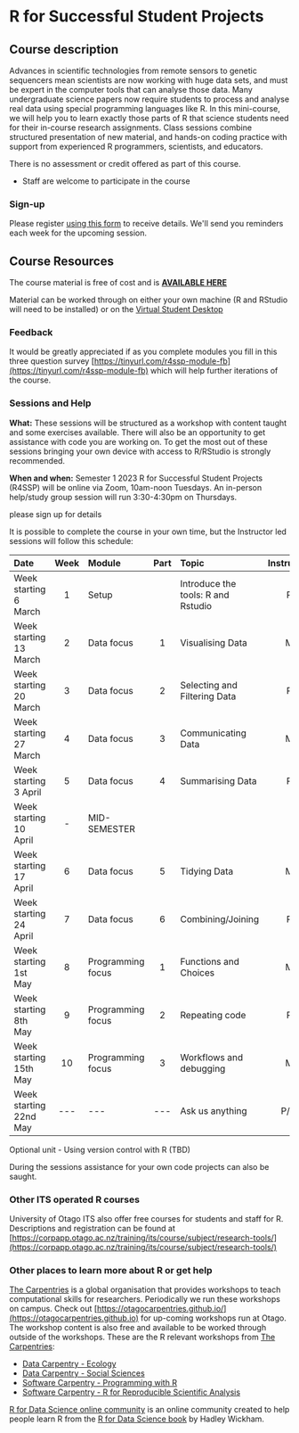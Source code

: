 # R for Successful Student Projects

## Course description

Advances in scientific technologies from remote sensors to genetic sequencers mean scientists are now working with huge data sets, and must be expert in the computer tools that can analyse those data. Many undergraduate science papers now require students to process and analyse real data using special programming languages like R. In this mini-course, we will help you to learn exactly those parts of R that science students need for their in-course research assignments. Class sessions combine structured presentation of new material, and hands-on coding practice with support from experienced R programmers, scientists, and educators.

There is no assessment or credit offered as part of this course.

- Staff are welcome to participate in the course

### Sign-up

Please register [using this form](https://docs.google.com/forms/d/e/1FAIpQLScOCwMa1_pSZPZEJyOZ4Wp8OORPqbd_S_84QPwaHR7urDu2mA/viewform?usp=sf_link) to receive details.
 We'll send you reminders each week for the upcoming session.


## Course Resources

The course material is free of cost and is **[AVAILABLE HERE](https://rtis-training.github.io/2023-s1-r4ssp/index.html)**


<!--
- [Handouts and Exercises](https://drive.google.com/drive/folders/1ttf1s8-vkJNOlHdphfi2zFyMq6gGEvCy?usp=sharing) - licensed under [CC-BY-SA](https://creativecommons.org/licenses/by-sa/4.0/)
- [The R for Data Science online book](https://r4ds.had.co.nz) (main reference text)
- [Tabular data analysis with R and the Tidyverse](https://static-bcrf.biochem.wisc.edu/courses/Tabular-data-analysis-with-R-and-Tidyverse/book/)
-->
Material can be worked through on either your own machine (R and RStudio will need to be installed) or on the [Virtual Student Desktop](https://blogs.otago.ac.nz/studentit/student-desktop/)

### Feedback

It would be greatly appreciated if as you complete modules you fill in this three question survey [https://tinyurl.com/r4ssp-module-fb](https://tinyurl.com/r4ssp-module-fb) which will help further iterations of the course.

### Sessions and Help

**What:** These sessions will be structured as a workshop with content taught and some exercises available. There will also be an opportunity to get assistance with code you are working on. To get the most out of these sessions bringing your own device with access to R/RStudio is strongly recommended.

**When and when:** Semester 1 2023 R for Successful Student Projects (R4SSP) will be online via Zoom, 10am-noon Tuesdays. An in-person help/study group session will run 3:30-4:30pm on Thursdays.

please sign up for details

It is possible to complete the course in your own time, but the Instructor led sessions will follow this schedule:

Date | Week | Module | Part | Topic | Instructor
:--|:-:|:-|:-:|:--|:--:|
Week starting 6 March | 1 | Setup | | Introduce the tools: R and Rstudio | P
Week starting 13 March | 2 | Data focus | 1 | Visualising Data | M
Week starting 20 March | 3 | Data focus | 2 | Selecting and Filtering Data | P
Week starting 27 March | 4 | Data focus | 3 | Communicating Data | M
Week starting 3 April  | 5 | Data focus | 4 | Summarising Data | P
Week starting 10 April | - | MID-SEMESTER | | |
Week starting 17 April | 6 | Data focus | 5 | Tidying Data | M
Week starting 24 April | 7 |Data focus | 6 | Combining/Joining |P
Week starting 1st May | 8 | Programming focus | 1 | Functions and Choices | M
Week starting 8th May | 9 | Programming focus | 2 | Repeating code | P
Week starting 15th May | 10 | Programming focus | 3 | Workflows and debugging | M
Week starting 22nd May | --- | --- | --- | Ask us anything | P/M

Optional unit - Using version control with R (TBD)

During the sessions assistance for your own code projects can also be saught.



### Other ITS operated R courses

University of Otago ITS also offer free courses for students and staff for R. Descriptions and registration can be found at [https://corpapp.otago.ac.nz/training/its/course/subject/research-tools/](https://corpapp.otago.ac.nz/training/its/course/subject/research-tools/)

### Other places to learn more about R or get help

[The Carpentries](https://carpentries.org) is a global organisation that provides workshops to teach computational skills for researchers. Periodically we run these workshops on campus. Check out [https://otagocarpentries.github.io/](https://otagocarpentries.github.io) for up-coming workshops run at Otago. The workshop content is also free and available to be worked through outside of the workshops. These are the R relevant workshops from [The Carpentries](https://carpentries.org):

- [Data Carpentry - Ecology](https://datacarpentry.org/R-ecology-lesson/)
- [Data Carpentry - Social Sciences](https://datacarpentry.org/r-socialsci/)
- [Software Carpentry - Programming with R](http://swcarpentry.github.io/r-novice-inflammation)
- [Software Carpentry - R for Reproducible Scientific Analysis](http://swcarpentry.github.io/r-novice-gapminder)

[R for Data Science online community](https://www.rfordatasci.com) is an online community created to help people learn R from the [R for Data Science book](https://r4ds.had.co.nz) by Hadley Wickham.
